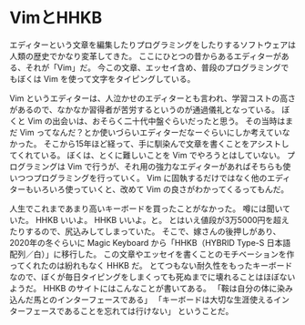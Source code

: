 # VimとHHKB

エディターという文章を編集したりプログラミングをしたりするソフトウェアは人類の歴史でかなり変革してきた。
ここにひとつの昔からあるエディターがある、それが「Vim」だ。
今この文章、エッセイ含め、普段のプログラミングでもぼくは Vim を使って文字をタイピングしている。

Vim というエディターは、人泣かせのエディターとも言われ、学習コストの高さがあるので、なかなか習得者が苦労するというのが通過儀礼となっている。
ぼくと Vim の出会いは、おそらく二十代中盤ぐらいだったと思う。
その当時はまだ Vim ってなんだ？とか使いづらいエディターだなーぐらいにしか考えていなかった。
そこから15年ほど経って、手に馴染んで文章を書くことをアシストしてくれている。
ぼくは、とくに難しいことを Vim でやろうとはしていない。
プログラミングは Vim で行うが、それ用の強力なエディターがあればそちらも使いつつプログラミングを行っていく。
Vim に固執するだけではなく他のエディターもいろいろ使っていくと、改めて Vim の良さがわかってくるってもんだ。

人生でこれまであまり高いキーボードを買ったことがなかった。
噂には聞いていた。
HHKB いいよ。 HHKB いいよ。と。
とはいえ値段が3万5000円を超えたりするので、尻込みしてしまっていた。
そこで、嫁さんの後押しがあり、2020年の冬ぐらいに Magic Keyboard から「HHKB（HYBRID Type-S 日本語配列／白）」に移行した。
この文章やエッセイを書くことのモチベーションを作ってくれたのは紛れもなく HHKB だ。
とてつもない耐久性をもったキーボードなので、ぼくが毎日タイピングをしまくっても死ぬまでに壊れることはほぼないようだ。
HHKB のサイトにはこんなことが書いてある。
「鞍は自分の体に染み込んだ馬とのインターフェースである」
「キーボードは大切な生涯使えるインターフェースであることを忘れては行けない」
ということだ。